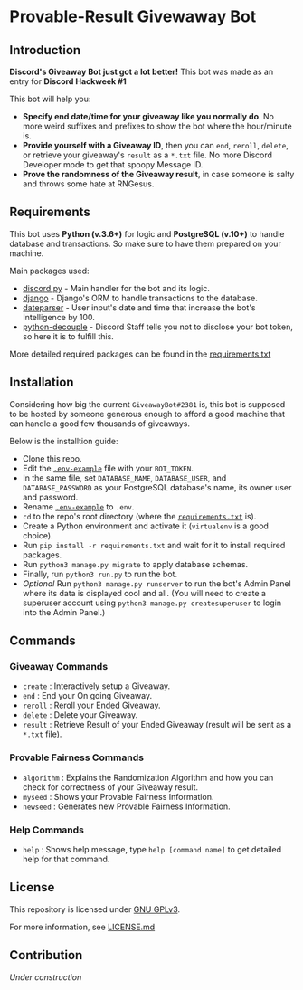 # Provable-Result Givewaway Bot
## Introduction
**Discord's Giveaway Bot just got a lot better!**
This bot was made as an entry for **Discord Hackweek #1**

This bot will help you:
- **Specify end date/time for your giveaway like you normally do**. No more weird suffixes and prefixes to show the bot where the hour/minute is.
- **Provide yourself with a Giveaway ID**, then you can `end`, `reroll`, `delete`, or retrieve your giveaway's `result` as a `*.txt` file. No more Discord Developer mode to get that spoopy Message ID.
- **Prove the randomness of the Giveaway result**, in case someone is salty and throws some hate at RNGesus.

## Requirements
This bot uses **Python (v.3.6+)** for logic and **PostgreSQL (v.10+)** to handle database and transactions. So make sure to have them prepared on your machine.

Main packages used:
- [discord.py](https://discordpy.readthedocs.io/en/latest/) - Main handler for the bot and its logic.
- [django](https://www.djangoproject.com/) - Django's ORM to handle transactions to the database.
- [dateparser](https://dateparser.readthedocs.io/en/latest/) - User input's date and time that increase the bot's Intelligence by 100.
- [python-decouple](https://github.com/henriquebastos/python-decouple/) - Discord Staff tells you not to disclose your bot token, so here it is to fulfill this.

More detailed required packages can be found in the [requirements.txt](requirements.txt)

## Installation
Considering how big the current `GiveawayBot#2381` is, this bot is supposed to be hosted by someone generous enough to afford a good machine that can handle a good few thousands of giveaways.

Below is the installtion guide:
- Clone this repo.
- Edit the [`.env-example`](.env-example) file with your `BOT_TOKEN`.
- In the same file, set `DATABASE_NAME`, `DATABASE_USER`, and `DATABASE_PASSWORD` as your PostgreSQL database's name, its owner user and password.
- Rename [`.env-example`](.env-example) to `.env`.
- `cd` to the repo's root directory (where the [`requirements.txt`](requirements.txt) is).
- Create a Python environment and activate it (`virtualenv` is a good choice).
- Run `pip install -r requirements.txt` and wait for it to install required packages.
- Run `python3 manage.py migrate` to apply database schemas.
- Finally, run `python3 run.py` to run the bot.
- *Optional* Run `python3 manage.py runserver` to run the bot's Admin Panel where its data is displayed cool and all. (You will need to create a superuser account using `python3 manage.py createsuperuser` to login into the Admin Panel.)

## Commands
### Giveaway Commands
- `create` : Interactively setup a Giveaway.
- `end` : End your On going Giveaway.
- `reroll` : Reroll your Ended Giveaway.
- `delete` : Delete your Giveaway.
- `result` : Retrieve Result of your Ended Giveaway (result will be sent as a `*.txt` file).

### Provable Fairness Commands
- `algorithm` : Explains the Randomization Algorithm and how you can check for correctness of your Giveaway result.
- `myseed` : Shows your Provable Fairness Information.
- `newseed` : Generates new Provable Fairness Information.

### Help Commands
- `help` : Shows help message, type `help [command name]` to get detailed help for that command.

## License
This repository is licensed under [GNU GPLv3](https://choosealicense.com/licenses/gpl-3.0/).

For more information, see [LICENSE.md](LICENSE.md)
## Contribution
*Under construction*
